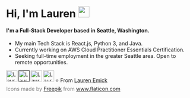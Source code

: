 # Hi, I'm Lauren <img src="https://raw.githubusercontent.com/iampavangandhi/iampavangandhi/master/gifs/Hi.gif" width="30px"></h2>

#### I'm a Full-Stack Developer based in Seattle, Washington. 
- My main Tech Stack is React.js, Python 3, and Java. 
- Currently working on AWS Cloud Practitioner Essentials Certification.
- Seeking full-time employment in the greater Seattle area. Open to remote opportunities.

<div>
  <a href="https://www.linkedin.com/in/laurenemick/" target="_blank">
    <img src="https://www.flaticon.com/svg/static/icons/svg/1051/1051282.svg" align="left" alt="Lauren's Linkedin" width="30px" />
  </a>

  <a href="" target="_blank">
    <img src="https://www.flaticon.com/svg/static/icons/svg/1011/1011356.svg" align="left" alt="Lauren's Website" width="30px" />
  </a>

  <a href="https://github.com/laurenemick/" target="_blank">
    <img src="https://www.flaticon.com/svg/static/icons/svg/1051/1051275.svg" align="left" alt="Lauren's Linkedin" width="30px" />
  </a>

  <a href="https://www.pinterest.com/laurenemick_/_saved/" target="_blank">
    <img src="https://www.flaticon.com/svg/static/icons/svg/1051/1051278.svg" align="left" alt="Lauren's Pinterest" width="30px" />
  </a>
</div>

<br />
⭐️  From <a href="https://github.com/laurenemick">Lauren Emick</a>
<div style="color:grey;">Icons made by <a href="https://www.flaticon.com/authors/freepik" title="Freepik">Freepik</a> from <a href="https://www.flaticon.com/" title="Flaticon">www.flaticon.com</a></div>
